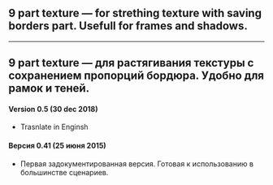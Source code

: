 ## 9 part texture — for strething texture with saving borders part. Usefull for frames and shadows.
---
## 9 part texture — для растягивания текстуры с сохранением пропорций бордюра. Удобно для рамок и теней.

#### Version 0.5 (30 dec 2018)
* Trasnlate in Enginsh

#### Версия 0.41 (25 июня 2015)
* Первая задокументированная версия. Готовая к использованию в большинстве сценариев.